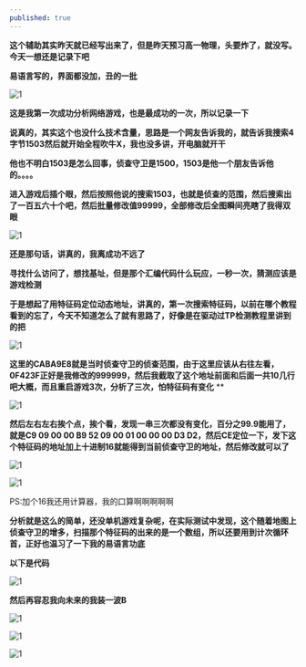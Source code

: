 ```yaml
---
published: true
---
```


**这个辅助其实昨天就已经写出来了，但是昨天预习高一物理，头要炸了，就没写。今天一想还是记录下吧**

**易语言写的，界面都没加，丑的一批**

![1](http://images.cnblogs.com/cnblogs_com/slover/1202587/o_QQ%e6%8b%bc%e9%9f%b3%e6%88%aa%e5%9b%be20180717184505.png)

**这是我第一次成功分析网络游戏，也是最成功的一次，所以记录一下**

**说真的，其实这个也没什么技术含量，思路是一个网友告诉我的，就告诉我搜索4字节1503然后就开始全程吹牛X，我也没多讲，开电脑就开干**

**他也不明白1503是怎么回事，侦查守卫是1500，1503是他一个朋友告诉他的。。。。**

**进入游戏后插个眼，然后按照他说的搜索1503，也就是侦查的范围，然后搜索出了一百五六十个吧，然后批量修改值99999，全部修改后全图瞬间亮瞎了我得双眼**

![1](http://images.cnblogs.com/cnblogs_com/slover/1202587/o_TIM%e5%9b%be%e7%89%8720180717184829.jpg)

**还是那句话，讲真的，我离成功不远了**

**寻找什么访问了，想找基址，但是那个汇编代码什么玩应，一秒一次，猜测应该是游戏检测**

**于是想起了用特征码定位动态地址，讲真的，第一次搜索特征码，以前在哪个教程看到的忘了，今天不知道怎么了就有思路了，好像是在驱动过TP检测教程里讲到的把**

![1](http://images.cnblogs.com/cnblogs_com/slover/1202587/o_TIM%e5%9b%be%e7%89%8720180717184848.png)

**这里的CABA9E8就是当时侦查守卫的侦查范围，由于这里应该从右往左看，0F423F正好是我修改的999999，然后我截取了这个地址前面和后面一共10几行吧大概，而且重启游戏3次，分析了三次，怕特征码有变化**
**


![1](http://images.cnblogs.com/cnblogs_com/slover/1202587/o_TIM%e5%9b%be%e7%89%8720180717184900.png)

**然后左右左右挨个点，挨个看，发现一串三次都没有变化，百分之99.9能用了，就是C9 09 00 00 B9 52 09 00 01 00 00 00 D3 D2，然后CE定位一下，发下这个特征码的地址加上十进制16就能得到当前侦查守卫的地址，然后修改就可以了**

![1](http://images.cnblogs.com/cnblogs_com/slover/1202587/o_TIM%e5%9b%be%e7%89%8720180717184909.jpg)

![1](http://images.cnblogs.com/cnblogs_com/slover/1202587/o_TIM%e5%9b%be%e7%89%8720180717184916.jpg)

PS:加个16我还用计算器，我的口算啊啊啊啊啊

**分析就是这么的简单，还没单机游戏复杂呢，在实际测试中发现，这个随着地图上侦查守卫的增多，扫描那个特征码的出来的是一个数组，所以还要用到计次循环首，正好也温习了一下我的易语言功底**

**以下是代码**

![1](http://images.cnblogs.com/cnblogs_com/slover/1202587/o_QQ%e6%8b%bc%e9%9f%b3%e6%88%aa%e5%9b%be20180717190109.png)

**然后再容忍我向未来的我装一波B**

![1](http://images.cnblogs.com/cnblogs_com/slover/1202587/o_QQ%e6%8b%bc%e9%9f%b3%e6%88%aa%e5%9b%be20180717190230.png)

![1](http://images.cnblogs.com/cnblogs_com/slover/1202587/o_QQ%e6%8b%bc%e9%9f%b3%e6%88%aa%e5%9b%be20180717190248.png)

![1](http://images.cnblogs.com/cnblogs_com/slover/1202587/o_QQ%e6%8b%bc%e9%9f%b3%e6%88%aa%e5%9b%be20180717190324.png)




